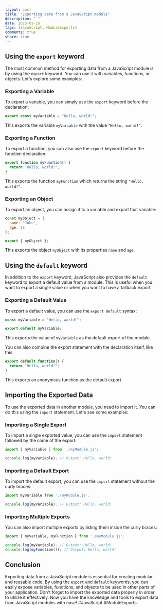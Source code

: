 ```yaml
---
layout: post
title: "Exporting data from a JavaScript module"
description: " "
date: 2023-09-26
tags: [JavaScript, ModuleExports]
comments: true
share: true
---
```


## Using the `export` keyword

The most common method for exporting data from a JavaScript module is by using the `export` keyword. You can use it with variables, functions, or objects. Let's explore some examples:

### Exporting a Variable

To export a variable, you can simply use the `export` keyword before the declaration:

```javascript
export const myVariable = "Hello, world!";
```

This exports the variable `myVariable` with the value `"Hello, world!"`.

### Exporting a Function

To export a function, you can also use the `export` keyword before the function declaration:

```javascript
export function myFunction() {
  return "Hello, world!";
}
```

This exports the function `myFunction` which returns the string `"Hello, world!"`.

### Exporting an Object

To export an object, you can assign it to a variable and export that variable:

```javascript
const myObject = {
  name: "John",
  age: 28
};

export { myObject };
```

This exports the object `myObject` with its properties `name` and `age`.

## Using the `default` keyword

In addition to the `export` keyword, JavaScript also provides the `default` keyword to export a default value from a module. This is useful when you want to export a single value or when you want to have a fallback export.

### Exporting a Default Value

To export a default value, you can use the `export default` syntax:

```javascript
const myVariable = "Hello, world!";

export default myVariable;
```

This exports the value of `myVariable` as the default export of the module.

You can also combine the export statement with the declaration itself, like this:

```javascript
export default function() {
  return "Hello, world!";
}
```

This exports an anonymous function as the default export.

## Importing the Exported Data

To use the exported data in another module, you need to import it. You can do this using the `import` statement. Let's see some examples:

### Importing a Single Export

To import a single exported value, you can use the `import` statement followed by the name of the export:

```javascript
import { myVariable } from './myModule.js';

console.log(myVariable); // Output: Hello, world!
```

### Importing a Default Export

To import the default export, you can use the `import` statement without the curly braces:

```javascript
import myVariable from './myModule.js';

console.log(myVariable); // Output: Hello, world!
```

### Importing Multiple Exports

You can also import multiple exports by listing them inside the curly braces:

```javascript
import { myVariable, myFunction } from './myModule.js';

console.log(myVariable); // Output: Hello, world!
console.log(myFunction()); // Output: Hello, world!
```

## Conclusion

Exporting data from a JavaScript module is essential for creating modular and reusable code. By using the `export` and `default` keywords, you can easily expose variables, functions, and objects to be used in other parts of your application. Don't forget to import the exported data properly in order to utilize it effectively. Now you have the knowledge and tools to export data from JavaScript modules with ease! #JavaScript #ModuleExports